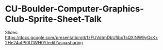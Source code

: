 # CU-Boulder-Computer-Graphics-Club-Sprite-Sheet-Talk

Slides: https://docs.google.com/presentation/d/1zFUVdtmDbUfiboTsQXiNW9yGsKx2He24utPl0U1WH0Y/edit?usp=sharing
